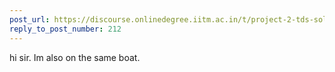 ```yaml
---
post_url: https://discourse.onlinedegree.iitm.ac.in/t/project-2-tds-solver-discussion-thread/169029/223
reply_to_post_number: 212
---
```

hi sir. Im also on the same boat.